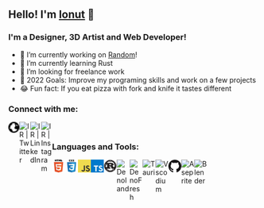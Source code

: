 ## Hello! I'm [Ionut][website] 👋

### I'm a Designer, 3D Artist and Web Developer!

- 🤖 I’m currently working on [Random][grouchy]!
- 📖 I’m currently learning Rust 
- 👀 I’m looking for freelance work 
- 🥅 2022 Goals: Improve my programing skills and work on a few projects 
- 😂 Fun fact: If you eat pizza with fork and knife it tastes different 

### Connect with me:
[<img align="left" alt="IRP.com" width="22px" src="https://raw.githubusercontent.com/iconic/open-iconic/master/svg/globe.svg" />][website]
[<img align="left" alt="IR | Twitter" width="22px" src="https://cdn.jsdelivr.net/npm/simple-icons@v3/icons/twitter.svg" />][twitter]
[<img align="left" alt="IR | LinkedIn" width="22px" src="https://cdn.jsdelivr.net/npm/simple-icons@v3/icons/linkedin.svg" />][linkedin]
[<img align="left" alt="IR | Instagram" width="22px" src="https://cdn.jsdelivr.net/npm/simple-icons@v3/icons/instagram.svg" />][instagram]

<br />

### Languages and Tools:

[<img align="left" alt="HTML5" width="26px" src="https://raw.githubusercontent.com/github/explore/80688e429a7d4ef2fca1e82350fe8e3517d3494d/topics/html/html.png" />][html]
[<img align="left" alt="CSS3" width="26px" src="https://raw.githubusercontent.com/github/explore/80688e429a7d4ef2fca1e82350fe8e3517d3494d/topics/css/css.png" />][css]
[<img align="left" alt="JavaScript" width="26px" src="https://raw.githubusercontent.com/github/explore/80688e429a7d4ef2fca1e82350fe8e3517d3494d/topics/javascript/javascript.png" />][js]
[<img align="left" alt="TypeScript" width="26px" src="https://raw.githubusercontent.com/github/explore/80688e429a7d4ef2fca1e82350fe8e3517d3494d/topics/typescript/typescript.png" />][ts]
[<img align="left" alt="Rust" width="26px" src="https://raw.githubusercontent.com/github/explore/80688e429a7d4ef2fca1e82350fe8e3517d3494d/topics/rust/rust.png" />][rust]
[<img align="left" alt="Denoland" width="26px" src="https://avatars.githubusercontent.com/u/42048915?s=200&v=4" />][deno]
[<img align="left" alt="DenoFresh" width="26px" src="https://raw.githubusercontent.com/denoland/fresh/b11ecae06328e71de8407b0d55cda82c3d943629/www/static/logo.svg" />][fresh]
[<img align="left" alt="Tauri" width="26px" src="https://avatars.githubusercontent.com/u/54536011?s=200&v=4" />][tauri]
[<img align="left" alt="Vscodium" width="26px" src="https://avatars.githubusercontent.com/u/40338071?s=200&v=4" />][vscodium]
[<img align="left" alt="GitHub" width="26px" src="https://raw.githubusercontent.com/github/explore/78df643247d429f6cc873026c0622819ad797942/topics/github/github.png" />][github]
[<img align="left" alt="Aseprite" width="26px" src="https://raw.githubusercontent.com/aseprite/aseprite/master/data/icons/ase128.png" />][ase]
[<img align="left" alt="Blender" width="26px" src="https://avatars2.githubusercontent.com/u/52924476?s=200&v=4" />][blender]

<br />
<br />

[website]: https://ionutrogojan.github.io/ionutrogojanportfolio/
[twitter]: https://twitter.com/ionutRogojan_
[instagram]: https://instagram.com/ionut.donut
[linkedin]: https://www.linkedin.com/in/ionut-rogojan-7028b6145/
[grouchy]: https://ionutrogojan.github.io/grouchy/
[vscodium]: https://github.com/VSCodium
[github]: https://github.com/topics/github
[deno]: https://github.com/topics/denoland
[fresh]: https://github.com/denoland/fresh
[js]: https://github.com/topics/js
[ts]: https://github.com/topics/typescript
[css]: https://github.com/topics/css
[html]: https://github.com/topics/html
[tauri]: https://github.com/tauri-apps
[ase]: https://github.com/aseprite
[blender]: https://github.com/topics/blender3d
[rust]: https://github.com/topics/rust

